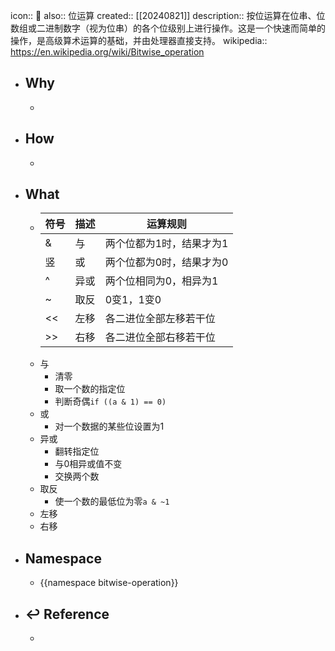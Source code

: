 icon:: 📄
also:: 位运算
created:: [[20240821]]
description:: 按位运算在位串、位数组或二进制数字（视为位串）的各个位级别上进行操作。这是一个快速而简单的操作，是高级算术运算的基础，并由处理器直接支持。
wikipedia:: https://en.wikipedia.org/wiki/Bitwise_operation

- ## Why
  -
- ## How
  -
- ## What
  - | 符号 | 描述 | 运算规则 |
    |---|---|---|
    | & | 与 | 两个位都为1时，结果才为1 |
    | 竖 | 或 | 两个位都为0时，结果才为0 |
    | ^ | 异或 | 两个位相同为0，相异为1 |
    | ~ | 取反 | 0变1，1变0 |
    | << | 左移 | 各二进位全部左移若干位 |
    | >> | 右移 | 各二进位全部右移若干位 |
  - 与
    - 清零
    - 取一个数的指定位
    - 判断奇偶`if ((a & 1) == 0)`
  - 或
    - 对一个数据的某些位设置为1
  - 异或
    - 翻转指定位
    - 与0相异或值不变
    - 交换两个数
  - 取反
    - 使一个数的最低位为零`a & ~1`
  - 左移
  - 右移
- ## Namespace
  - {{namespace bitwise-operation}}
- ## ↩ Reference
  -